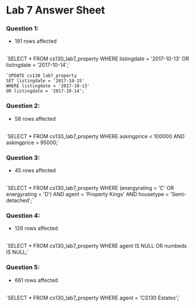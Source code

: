 # Lab 7 Answer Sheet

### Question 1:
- 191 rows affected 
<br />
`SELECT *
FROM cs130_lab7_property
WHERE listingdate = '2017-10-13'
OR listingdate = '2017-10-14';`<br/>

    `UPDATE cs130_lab7_property
    SET listingdate = '2017-10-15'
    WHERE listingdate = '2017-10-13'
    OR listingdate = '2017-10-14';`

### Question 2:
- 58 rows affected
<br/>
`SELECT *
FROM cs130_lab7_property
WHERE askingprice < 100000
AND askingprice > 95000;`

### Question 3:
- 45 rows affected
<br/>
`SELECT *
FROM cs130_lab7_property
WHERE (energyrating = 'C' OR energyrating = 'D')
AND agent = 'Property Kings'
AND housetype = 'Semi-detached';`

### Question 4:
- 128 rows affected
<br/>
`SELECT *
FROM cs130_lab7_property
WHERE agent IS NULL OR numbeds IS NULL;`

### Question 5:
- 661 rows affected
<br/>
`SELECT *
FROM cs130_lab7_property
WHERE agent = 'CS130 Estates';`
